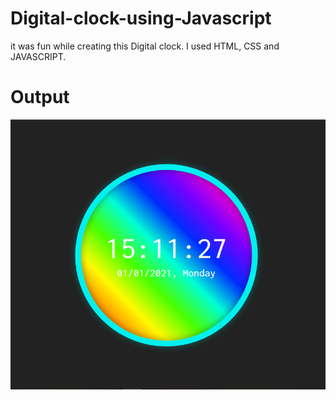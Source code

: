 # Digital-clock-using-Javascript

it was fun while creating this Digital clock. I used HTML, CSS and JAVASCRIPT.

# Output 
![](https://github.com/Vaibhavsg17/Digital-clock-using-Javascript/blob/main/clock%20.png)
